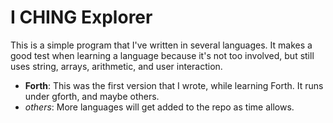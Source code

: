 # I CHING Explorer

This is a simple program that I've written in several languages.
It makes a good test when learning a language because it's not too
involved, but still uses string, arrays, arithmetic, and user interaction.

 * **Forth**: This was the first version that I wrote, while learning
   Forth. It runs under gforth, and maybe others.   
 * _others_: More languages will get added to the repo as time allows.

